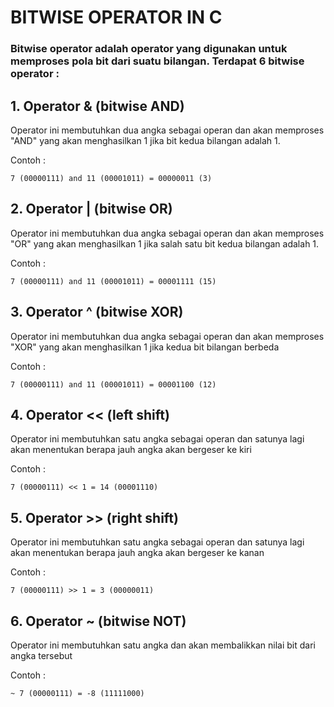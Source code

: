 # BITWISE OPERATOR IN C
### Bitwise operator adalah operator yang digunakan untuk memproses pola bit dari suatu bilangan. Terdapat 6 bitwise operator :

## 1. Operator & (bitwise AND)
Operator ini membutuhkan dua angka sebagai operan dan akan memproses "AND" yang akan menghasilkan 1 jika bit kedua bilangan adalah 1.

Contoh : 
```
7 (00000111) and 11 (00001011) = 00000011 (3)
```

## 2. Operator | (bitwise OR)
Operator ini membutuhkan dua angka sebagai operan dan akan memproses "OR" yang akan menghasilkan 1 jika salah satu bit kedua bilangan adalah 1.

Contoh : 
```
7 (00000111) and 11 (00001011) = 00001111 (15)
```

## 3. Operator ^ (bitwise XOR)
Operator ini membutuhkan dua angka sebagai operan dan akan memproses "XOR" yang akan menghasilkan 1 jika kedua bit bilangan berbeda

Contoh : 
```
7 (00000111) and 11 (00001011) = 00001100 (12)
```

## 4. Operator << (left shift)
Operator ini membutuhkan satu angka sebagai operan dan satunya lagi akan menentukan berapa jauh angka akan bergeser ke kiri

Contoh : 
```
7 (00000111) << 1 = 14 (00001110)
```

## 5. Operator >> (right shift)
Operator ini membutuhkan satu angka sebagai operan dan satunya lagi akan menentukan berapa jauh angka akan bergeser ke kanan

Contoh : 
```
7 (00000111) >> 1 = 3 (00000011)
```

## 6. Operator ~ (bitwise NOT)
Operator ini membutuhkan satu angka dan akan membalikkan nilai bit dari angka tersebut

Contoh : 
```
~ 7 (00000111) = -8 (11111000)
```